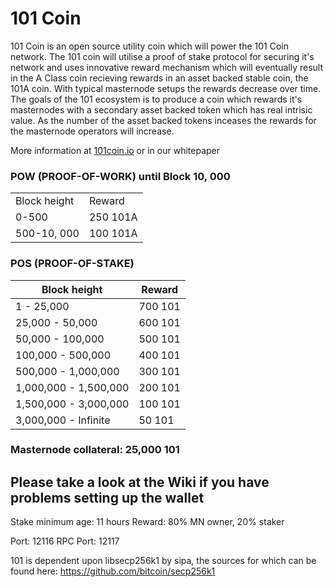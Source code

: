 101 Coin
=====================================

101 Coin is an open source utility coin which will power the 101 Coin network. The 101 coin will utilise a proof of stake protocol for securing it's network and uses innovative reward mechanism which will eventually result in the A Class coin recieving rewards in an asset backed stable coin, the 101A coin.  With typical masternode setups the rewards decrease over time. The goals of the 101 ecosystem is to produce a coin which rewards it's masternodes with a secondary asset backed token which has real intrisic value. As the number of the asset backed tokens inceases the rewards for the masternode operators will increase.   

More information at [101coin.io](http://www.101coin.io) or in our whitepaper

### POW (PROOF-OF-WORK) until Block 10, 000

<table>
<tr><td>Block height</td><td>Reward</td></tr>
<tr><td>0-500</td><td>250 101A</td></tr>
<tr><td>500-10, 000</td><td>100 101A</td></tr>
</table>

### POS (PROOF-OF-STAKE)

Block height | Reward
--- | ---
1 - 25,000 | 700 101
25,000 - 50,000 | 600 101
50,000 - 100,000 | 500 101
100,000 - 500,000 | 400 101 
500,000 - 1,000,000 | 300 101
1,000,000 - 1,500,000 | 200 101
1,500,000 - 3,000,000 | 100 101
3,000,000 - Infinite | 50 101

### Masternode collateral: 25,000 101

## Please take a look at the Wiki if you have problems setting up the wallet

Stake minimum age: 11 hours
Reward: 80% MN owner, 20% staker

Port: 12116
RPC Port: 12117


101 is dependent upon libsecp256k1 by sipa, the sources for which can be found here:
https://github.com/bitcoin/secp256k1


